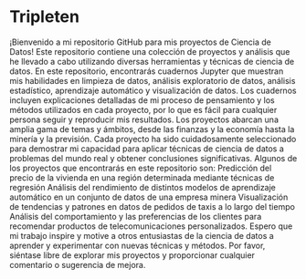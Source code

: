 # Tripleten


¡Bienvenido a mi repositorio GitHub para mis proyectos de Ciencia de Datos! Este repositorio contiene una colección de proyectos y análisis que he llevado a cabo utilizando diversas herramientas y técnicas de ciencia de datos.
En este repositorio, encontrarás cuadernos Jupyter que muestran mis habilidades en limpieza de datos, análisis exploratorio de datos, análisis estadístico, aprendizaje automático y visualización de datos. Los cuadernos incluyen explicaciones detalladas de mi proceso de pensamiento y los métodos utilizados en cada proyecto, por lo que es fácil para cualquier persona seguir y reproducir mis resultados.
Los proyectos abarcan una amplia gama de temas y ámbitos, desde las finanzas y la economía hasta la minería y la previsión. Cada proyecto ha sido cuidadosamente seleccionado para demostrar mi capacidad para aplicar técnicas de ciencia de datos a problemas del mundo real y obtener conclusiones significativas.
Algunos de los proyectos que encontrarás en este repositorio son:
Predicción del precio de la vivienda en una región determinada mediante técnicas de regresión
Análisis del rendimiento de distintos modelos de aprendizaje automático en un conjunto de datos de una empresa minera
Visualización de tendencias y patrones en datos de pedidos de taxis a lo largo del tiempo
Análisis del comportamiento y las preferencias de los clientes para recomendar productos de telecomunicaciones personalizados.
Espero que mi trabajo inspire y motive a otros entusiastas de la ciencia de datos a aprender y experimentar con nuevas técnicas y métodos. Por favor, siéntase libre de explorar mis proyectos y proporcionar cualquier comentario o sugerencia de mejora.
